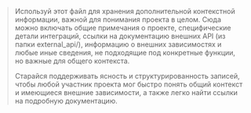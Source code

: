>Используй этот файл для хранения дополнительной контекстной информации, важной для понимания проекта в целом. Сюда можно включать общие примечания о проекте, специфические детали интеграций,
>ссылки на документацию внешних API (из папки external_api/), информацию о внешних зависимостях и любые иные сведения, не подходящие под конкретные функции, но важные для общего контекста.
>
>Старайся поддерживать ясность и структурированность записей, чтобы любой участник проекта мог быстро понять общий контекст и имеющиеся внешние зависимости, а также легко найти ссылки на подробную документацию.

